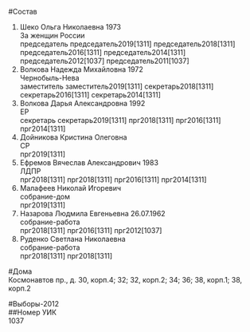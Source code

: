 #Состав  
1. Шеко Ольга Николаевна 1973  
    За женщин России  
    председатель председатель2019[1311] председатель2018[1311] председатель2016[1311] председатель2014[1311] председатель2012[1037] председатель2011[1037]  
2. Волкова Надежда Михайловна 1972  
    Чернобыль-Нева  
    заместитель заместитель2019[1311] секретарь2018[1311] секретарь2016[1311] секретарь2014[1311]  
3. Волкова Дарья Александровна 1992  
    ЕР  
    секретарь секретарь2019[1311] прг2018[1311] прг2016[1311] прг2014[1311]  
4. Дойникова Кристина Олеговна  
    СР  
    прг2019[1311]  
5. Ефремов Вячеслав Александрович 1983  
    ЛДПР  
    прг2018[1311] прг2018[1311] прг2016[1311] прг2014[1311]  
6. Малафеев Николай Игоревич  
    собрание-дом  
    прг2019[1311]  
7. Назарова Людмила Евгеньевна 26.07.1962  
    собрание-работа  
    прг2018[1311] прг2016[1311] прг2012[1037]  
8. Руденко Светлана Николаевна  
    собрание-работа  
    прг2018[1311] прг2018[1311]  

#Дома  
Космонавтов пр., д. 30, корп.4; 32; 32, корп.2; 34; 36; 38, корп.1; 38, корп.2  
  
#Выборы-2012  
##Номер УИК  
1037  
